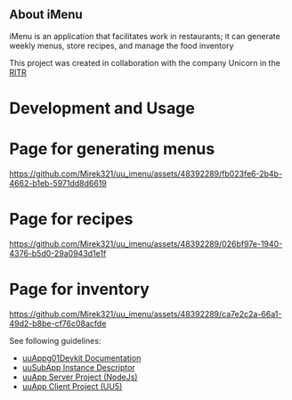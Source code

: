 ## About iMenu
iMenu is an application that facilitates work in restaurants; it can generate weekly menus, store recipes, and manage the food inventory

This project was created in collaboration with the company Unicorn in the [RITR](https://unicorn.com/topgun/cs/news?article=unicorn-s-projektem-ritr-podporuje-mlade-talenty-na-vychodnim-slovensku&newsArticleId=64c387fc94fd51002ae532b0)

# Development and Usage
 # Page for generating menus
  
https://github.com/Mirek321/uu_imenu/assets/48392289/fb023fe6-2b4b-4662-b1eb-5971dd8d6619

# Page for recipes


https://github.com/Mirek321/uu_imenu/assets/48392289/026bf97e-1940-4376-b5d0-29a0943d1e1f


 # Page for inventory


https://github.com/Mirek321/uu_imenu/assets/48392289/ca7e2c2a-66a1-49d2-b8be-cf76c08acfde



See following guidelines:
- [uuAppg01Devkit Documentation](https://uuapp.plus4u.net/uu-bookkit-maing01/e884539c8511447a977c7ff070e7f2cf/book)
- [uuSubApp Instance Descriptor](https://uuapp.plus4u.net/uu-bookkit-maing01/289fcd2e11d34f3e9b2184bedb236ded/book/page?code=uuSubAppInstanceDescriptor)
- [uuApp Server Project (NodeJs)](https://uuapp.plus4u.net/uu-bookkit-maing01/2590bf997d264d959b9d6a88ee1d0ff5/book/page?code=getStarted)
- [uuApp Client Project (UU5)](https://uuapp.plus4u.net/uu-bookkit-maing01/ed11ec379073476db0aa295ad6c00178/book/page?code=getStartedHooks)
